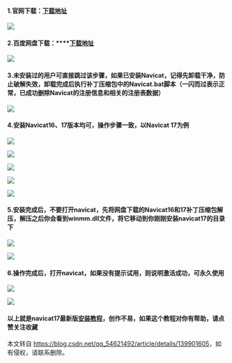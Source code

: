  

#### **1.官网下载：[下载地址](https://www.navicat.com.cn/download/navicat-premium "下载地址")**

![](https://img-blog.csdnimg.cn/direct/209e9e5ffe0c48379e33d5181b749582.png)

#### **2.百度网盘下载：****[下载地址](https://pan.baidu.com/s/1qhTRfOADo5NNZqdaJuz85A?pwd=0412 "下载地址")**

![](https://img-blog.csdnimg.cn/direct/f71bcd9a831c420a83330e9395a1117c.png)

#### **3.未安装过的用户可直接跳过该步骤，如果已安装Navicat，记得先卸载干净，防止破解失效，卸载完成后执行补丁压缩包中的Navicat.bat脚本（一闪而过表示正常，已成功删除Navicat的注册信息和相关的注册表数据）**

![](https://img-blog.csdnimg.cn/direct/3b898e2eb2e54354864f28f0b7e1826a.png)

#### 4.安装Navicat16、17版本均可，操作步骤一致，以Navicat 17为例

![](https://img-blog.csdnimg.cn/direct/fd6b08d244c84a3baaf66b199dd4bb6a.png)

![](https://img-blog.csdnimg.cn/direct/22f8f9b250c3467f8f471660d8f77b77.png)

![](https://img-blog.csdnimg.cn/direct/a7349c3a67ae463bbd87081e7282ddc0.png)

![](https://img-blog.csdnimg.cn/direct/f4e426185a514183a5ceaf286c6430c2.png)

![](https://img-blog.csdnimg.cn/direct/7c3c4f25885b450c8738c79acdaef320.png)

#### **5.安装完成后，不要打开navicat，先将网盘下载的Navicat16和17补丁压缩包解压，解压之后你会看到winmm.dll文件，将它移动到你刚刚安装navicat17的目录下**

![](https://img-blog.csdnimg.cn/direct/87171acd01b64b4985bb6e63cb2a2627.png)

![](https://img-blog.csdnimg.cn/direct/468017c38bd644e2bcddfc812ad51997.png)

#### 6.操作完成后，打开navicat，如果没有提示试用，则说明激活成功，可永久使用

![](https://img-blog.csdnimg.cn/direct/a39930d9dee6462a9fda6d39a928fa34.png)

![](https://img-blog.csdnimg.cn/direct/ccf2f567c8de46b1becd585907f82ecd.png)

#### 以上就是navicat17最新版[安装教程](https://so.csdn.net/so/search?q=%E5%AE%89%E8%A3%85%E6%95%99%E7%A8%8B&spm=1001.2101.3001.7020)，创作不易，如果这个教程对你有帮助，请点赞关注收藏

本文转自 <https://blog.csdn.net/qq_54621492/article/details/139901605>，如有侵权，请联系删除。